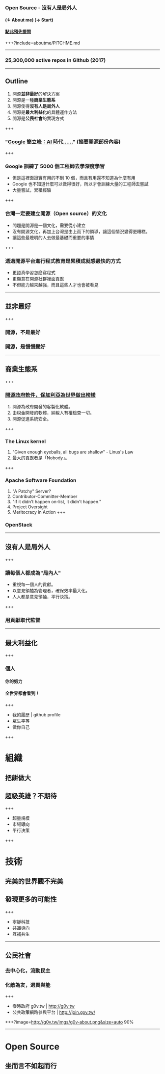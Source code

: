 ### Open Source - 沒有人是局外人
#### (↓ About me) (→ Start)
#### [點此預先提問](https://app2.sli.do/event/cdoxqbn8)

+++?include=aboutme/PITCHME.md

---

### 25,300,000 active repos in Github (2017)

---

## Outline
1. 開源**並非最好**的解決方案
2. 開源是一種**商業生態系**
3. 開源使得**沒有人是局外人**
4. 開源是**最大利益化**的具體運作方法
5. 開源是**公民社會**的實現方式

+++

### "[Google 簡立峰：AI 時代......](https://www.inside.com.tw/2017/09/27/ai-industry)" (摘要開源部份內容)

+++

### Google 訓練了 5000 個工程師去學深度學習
- 但是這裡面證實有用的不到 10 個，而且有用還不知道為什麼有用
- Google 也不知道什麼可以做得很好，所以才會訓練大量的工程師去嘗試
- 大量嘗試，累積經驗

+++
### 台灣一定要建立開源（Open source）的文化
- 問題是開源是一個文化，需要從小建立
- 沒有開源文化，再加上台灣是由上而下的領導，讓這個情況變得更糟糕。
- 讓這些最聰明的人去做最基礎而重要的事情

+++
### 透過開源平台進行程式教育是累積成就感最快的方式
- 更認真學習怎麼寫程式
- 更願意在開源社群裡面貢獻
- 不但能力越來越強，而且這些人才也會被看見

---

## 並非最好

+++

### 開源，不是最好
### 開源，是慢慢變好

---

## 商業生態系

+++

### [開源政府軟件，保加利亞為世界做出榜樣](https://theinitium.com/article/20160707-dailynews-Bulgaria-open-source-software/)
1. 開源為政府開發的客製化軟體。
2. 由稅金開發的軟體，納稅人有權檢查一切。
3. 開源促進系統安全。

+++

### The Linux kernel
1. "Given enough eyeballs, all bugs are shallow" - Linus's Law
2. 最大的貢獻者是「Nobody」。

+++
### Apache Software Foundation
1. "A Patchy" Server?
2. Contributor-Committer-Member
3. "If it didn't happen on-list, it didn't happen."
4. Project Oversight
5. Meritocracy in Action
+++
### OpenStack

---

## 沒有人是局外人

+++

### 讓每個人都成為"局內人"
- 重視每一個人的貢獻。
- 以意見領袖為管理者，確保效率最大化。
- 人人都是意見領袖，平行決策。

+++

### 用貢獻取代監督

---

## 最大利益化

+++

### 個人
#### 你的努力
#### 全世界都會看到！

+++

- 我的履歷 | github profile
- 眾生平等
- 做你自己

+++

# 組織
## 把餅做大
## 超級英雄？不期待

+++

- 超量規模
- 市場導向
- 平行決策

+++

# 技術
## 完美的世界觀不完美
## 發現更多的可能性

+++

- 寧靜科技
- 共識導向
- 互補共生

---

## 公民社會
### 去中心化，流動民主
### 化敵為友，選賢與能

+++

- 零時政府 g0v.tw | http://g0v.tw
- 公共政策網路參與平台 | http://join.gov.tw/

+++?image=http://g0v.tw/imgs/g0v-about.png&size=auto 90%

---

# Open Source
## 坐而言不如起而行
